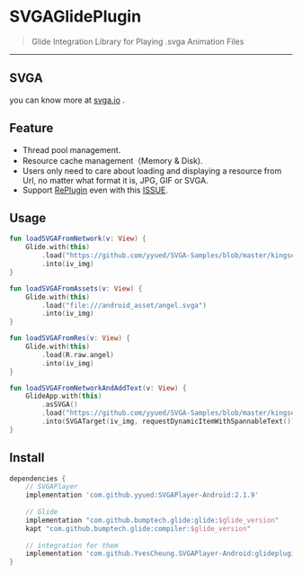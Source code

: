 # SVGAGlidePlugin
> Glide Integration Library for Playing .svga Animation Files

---

## SVGA
you can know more at [svga.io][1] .

## Feature

- Thread pool management.
- Resource cache management（Memory & Disk).
- Users only need to care about loading and displaying a resource from Url, no matter what format it is, JPG, GIF or SVGA.
- Support [RePlugin][2] even with this [ISSUE][3]. 

## Usage

```kotlin
fun loadSVGAFromNetwork(v: View) {
    Glide.with(this)
        .load("https://github.com/yyued/SVGA-Samples/blob/master/kingset.svga?raw=true")
        .into(iv_img)
}

fun loadSVGAFromAssets(v: View) {
    Glide.with(this)
        .load("file:///android_asset/angel.svga")
        .into(iv_img)
}

fun loadSVGAFromRes(v: View) {
    Glide.with(this)
        .load(R.raw.angel)
        .into(iv_img)
}

fun loadSVGAFromNetworkAndAddText(v: View) {
    GlideApp.with(this)
        .asSVGA()
        .load("https://github.com/yyued/SVGA-Samples/blob/master/kingset.svga?raw=true")
        .into(SVGATarget(iv_img, requestDynamicItemWithSpannableText()))
}
```

## Install

```groovy
dependencies {
    // SVGAPlayer
    implementation 'com.github.yyued:SVGAPlayer-Android:2.1.9'
    
    // Glide 
    implementation "com.github.bumptech.glide:glide:$glide_version"
    kapt "com.github.bumptech.glide:compiler:$glide_version"
    
    // integration for them
    implementation 'com.github.YvesCheung.SVGAPlayer-Android:glideplugin:2.1.3.0'
}
```


  [1]: http://svga.io/
  [2]: https://github.com/Qihoo360/RePlugin
  [3]: https://github.com/Qihoo360/RePlugin/issues/351
